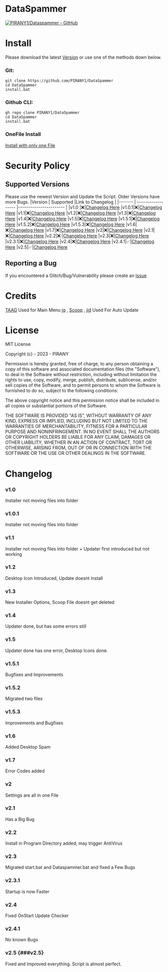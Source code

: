 # DataSpammer
[![PIRANY1/Dataspammer - GitHub](https://gh-card.dev/repos/PIRANY1/Dataspammer.svg?fullname=)](https://github.com/PIRANY1/Dataspammer)

# Install
Please download the latest [Version](https://github.com/PIRANY1/DataSpammer/releases/latest) or use one of the methods down below.
### Git:
```
git clone https://github.com/PIRANY1/DataSpammer
cd DataSpammer
install.bat
```
### Github CLI:
```
gh repo clone PIRANY1/DataSpammer
cd DataSpammer
install.bat
```
### OneFile Install
[Install with only one File](https://gist.github.com/PIRANY1/8344f981f20a8e430f8a74c5fa80c390/archive/aa97156420dce791eef1be69b6eb541621b4644a.zip)

# Security Policy
## Supported Versions

Please use the newest Version and Update the Script. Older Versions have more Bugs.
|Version | Supported          |Link to Changelog                |
|------- | ------------------ |----------------------- |
|v1.0  |❌|[Changelog Here](###v1)
|v1.0.1|❌|[Changelog Here](###v1.0.1)
|v1.1|❌|[Changelog Here](###v1.1)
|v1.2|❌|[Changelog Here](###v1.2)
|v1.3|❌|[Changelog Here](###v1.3)
|v1.4|❌|[Changelog Here](###v1.4)
|v1.5|❌|[Changelog Here](###v1.5)
|v1.5.1|❌|[Changelog Here](###v1.5.1)
|v1.5.2|❌|[Changelog Here](###v1.5.2)
|v1.5.3|❌|[Changelog Here](###v1.5.3)
|v1.6|❌|[Changelog Here](###v1.6)
|v1.7|❌|[Changelog Here](###v1.7)
|v2|❌|[Changelog Here](###v2)
|v2.1|❌|[Changelog Here](###v2.1)
|v2.2|❌:|[Changelog Here](###v2.2)
|v2.3|❌|[Changelog Here](###v2.3)
|v2.3.1|❌|[Changelog Here](###v2.3.1)
|v2.4|❌|[Changelog Here](###v2.4)
|v2.4.1|✅|[Changelog Here](###v2.4.1)
|v2.5|✅|[Changelog Here](###v2.5)
## Reporting a Bug
If you encountered a Glitch/Bug/Vulnerability please create an [Issue](https://github.com/PIRANY1/DataSpammer/issues)

# Credits
[TAAG](https://patorjk.com/software/taag/) Used for Main Menu
[jq](https://jqlang.github.io/jq/) ,
[Scoop](https://scoop.sh/#/) , 
[jid](https://bjansen.github.io/scoop-apps/main/jid/) Used For Auto Update

# License
MIT License

Copyright (c) - 2023 - PIRANY

Permission is hereby granted, free of charge, to any person obtaining a copy
of this software and associated documentation files (the "Software"), to deal
in the Software without restriction, including without limitation the rights
to use, copy, modify, merge, publish, distribute, sublicense, and/or sell
copies of the Software, and to permit persons to whom the Software is
furnished to do so, subject to the following conditions:

The above copyright notice and this permission notice shall be included in all
copies or substantial portions of the Software.

THE SOFTWARE IS PROVIDED "AS IS", WITHOUT WARRANTY OF ANY KIND, EXPRESS OR
IMPLIED, INCLUDING BUT NOT LIMITED TO THE WARRANTIES OF MERCHANTABILITY,
FITNESS FOR A PARTICULAR PURPOSE AND NONINFRINGEMENT. IN NO EVENT SHALL THE
AUTHORS OR COPYRIGHT HOLDERS BE LIABLE FOR ANY CLAIM, DAMAGES OR OTHER
LIABILITY, WHETHER IN AN ACTION OF CONTRACT, TORT OR OTHERWISE, ARISING FROM,
OUT OF OR IN CONNECTION WITH THE SOFTWARE OR THE USE OR OTHER DEALINGS IN THE
SOFTWARE.

# Changelog
### v1.0
Installer not moving files into folder

### v1.0.1
Installer not moving files into folder

### v1.1
Installer not moving files into folder + Updater first introduced but not working

### v1.2
Desktop Icon Introduced, Update doesnt install

### v1.3
New Installer Options, Scoop File doesnt get deleted

### v1.4
Updater done, but has some errors still

### v1.5
Updater done has one error, Desktop Icons done.

### v1.5.1
Bugfixes and Improvements

### v1.5.2
Migrated two files

### v1.5.3
Improvements and Bugfixes

### v1.6
Added Desktop Spam

### v1.7
Error Codes added 

### v2
Settings are all in one File

### v2.1
Has a Big Bug

### v2.2 
Install in Program Directory added, may trigger AntiVirus

### v2.3
Migrated start.bat and Dataspammer.bat and fixed a Few Bugs

### v2.3.1
Startup is now Faster

### v2.4
Fixed OnStart Update Checker

### v2.4.1
No known Bugs

### v2.5 {###v2.5}
Fixed and Improved everything. Script is almost perfect.

